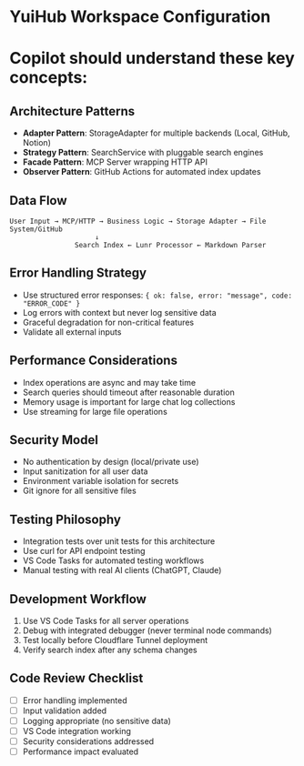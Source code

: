 # YuiHub Workspace Configuration

# Copilot should understand these key concepts:

## Architecture Patterns
- **Adapter Pattern**: StorageAdapter for multiple backends (Local, GitHub, Notion)
- **Strategy Pattern**: SearchService with pluggable search engines
- **Facade Pattern**: MCP Server wrapping HTTP API
- **Observer Pattern**: GitHub Actions for automated index updates

## Data Flow
```
User Input → MCP/HTTP → Business Logic → Storage Adapter → File System/GitHub
                     ↓
                Search Index ← Lunr Processor ← Markdown Parser
```

## Error Handling Strategy
- Use structured error responses: `{ ok: false, error: "message", code: "ERROR_CODE" }`
- Log errors with context but never log sensitive data
- Graceful degradation for non-critical features
- Validate all external inputs

## Performance Considerations  
- Index operations are async and may take time
- Search queries should timeout after reasonable duration
- Memory usage is important for large chat log collections
- Use streaming for large file operations

## Security Model
- No authentication by design (local/private use)
- Input sanitization for all user data
- Environment variable isolation for secrets
- Git ignore for all sensitive files

## Testing Philosophy
- Integration tests over unit tests for this architecture
- Use curl for API endpoint testing
- VS Code Tasks for automated testing workflows
- Manual testing with real AI clients (ChatGPT, Claude)

## Development Workflow
1. Use VS Code Tasks for all server operations
2. Debug with integrated debugger (never terminal node commands)
3. Test locally before Cloudflare Tunnel deployment
4. Verify search index after any schema changes

## Code Review Checklist
- [ ] Error handling implemented
- [ ] Input validation added
- [ ] Logging appropriate (no sensitive data)
- [ ] VS Code integration working
- [ ] Security considerations addressed
- [ ] Performance impact evaluated